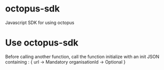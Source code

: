 # octopus-sdk
Javascript SDK for using octopus 

# Use octopus-sdk
Before calling another function, call the function initialize with an init JSON containing : 
{
    url -> Mandatory
    organisationId -> Optional
}
